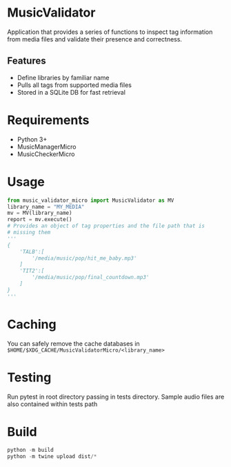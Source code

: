 # MusicValidator

Application that provides a series of functions to inspect tag information from media files and validate their presence and correctness.

## Features

-   Define libraries by familiar name
-   Pulls all tags from supported media files
-   Stored in a SQLite DB for fast retrieval

# Requirements

-   Python 3+
-   MusicManagerMicro
-   MusicCheckerMicro

# Usage

```python
from music_validator_micro import MusicValidator as MV
library_name = "MY_MEDIA"
mv = MV(library_name)
report = mv.execute()
# Provides an object of tag properties and the file path that is
# missing them
'''
{
    'TALB':[
        '/media/music/pop/hit_me_baby.mp3'
    ]
    'TIT2':[
        '/media/music/pop/final_countdown.mp3'
    ]
}
'''
```

# Caching

You can safely remove the cache databases in `$HOME/$XDG_CACHE/MusicValidatorMicro/<library_name>`

# Testing

Run pytest in root directory passing in tests directory. Sample audio files are also contained within tests path

# Build

```python
python -m build
python -m twine upload dist/*
```
